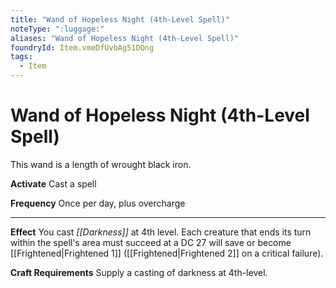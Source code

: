 ```yaml
---
title: "Wand of Hopeless Night (4th-Level Spell)"
noteType: ":luggage:"
aliases: "Wand of Hopeless Night (4th-Level Spell)"
foundryId: Item.vmeDfUvbAg51DQng
tags:
  - Item
---
```


# Wand of Hopeless Night (4th-Level Spell)

This wand is a length of wrought black iron.

**Activate** Cast a spell

**Frequency** Once per day, plus overcharge

* * *

**Effect** You cast _[[Darkness]]_ at 4th level. Each creature that ends its turn within the spell's area must succeed at a DC 27 will save or become [[Frightened|Frightened 1]] ([[Frightened|Frightened 2]] on a critical failure).

**Craft Requirements** Supply a casting of darkness at 4th-level.
